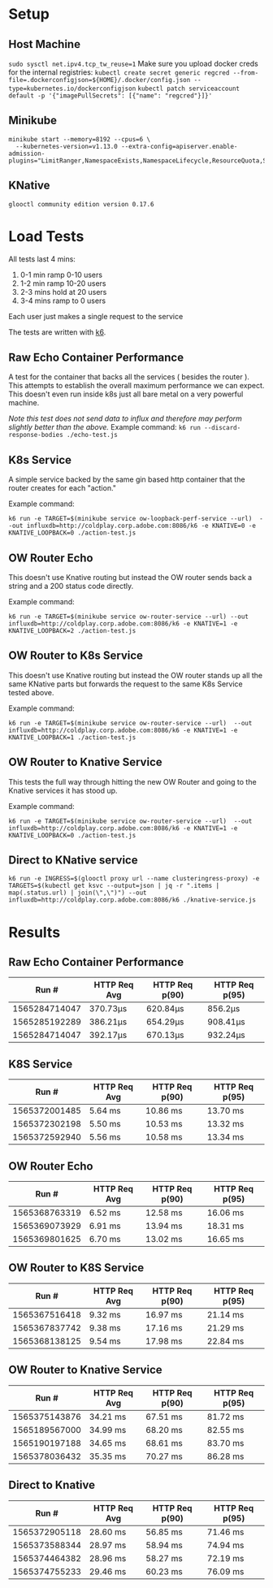 <!--
#
# Licensed to the Apache Software Foundation (ASF) under one or more
# contributor license agreements.  See the NOTICE file distributed with
# this work for additional information regarding copyright ownership.
# The ASF licenses this file to You under the Apache License, Version 2.0
# (the "License"); you may not use this file except in compliance with
# the License.  You may obtain a copy of the License at
#
#     http://www.apache.org/licenses/LICENSE-2.0
#
# Unless required by applicable law or agreed to in writing, software
# distributed under the License is distributed on an "AS IS" BASIS,
# WITHOUT WARRANTIES OR CONDITIONS OF ANY KIND, either express or implied.
# See the License for the specific language governing permissions and
# limitations under the License.
#
-->
# Setup
## Host Machine

`sudo sysctl net.ipv4.tcp_tw_reuse=1`
Make sure you upload docker creds for the internal registries:
`kubectl create secret generic regcred --from-file=.dockerconfigjson=${HOME}/.docker/config.json --type=kubernetes.io/dockerconfigjson`
`kubectl patch serviceaccount default -p '{"imagePullSecrets": [{"name": "regcred"}]}'`

## Minikube
```
minikube start --memory=8192 --cpus=6 \
  --kubernetes-version=v1.13.0 --extra-config=apiserver.enable-admission-plugins="LimitRanger,NamespaceExists,NamespaceLifecycle,ResourceQuota,ServiceAccount,DefaultStorageClass,MutatingAdmissionWebhook"
```

## KNative
```
glooctl community edition version 0.17.6
```

# Load Tests
All tests last 4 mins:
1. 0-1 min ramp 0-10 users
2. 1-2 min ramp 10-20 users
3. 2-3 mins hold at 20 users
4. 3-4 mins ramp to 0 users

Each user just makes a single request to the service

The tests are written with [k6](https://github.com/loadimpact/k6).


## Raw Echo Container Performance
A test for the container that backs all the services ( besides the router ). This attempts to establish the overall maximum performance we can expect. This doesn't even run inside k8s just all bare metal on a very powerful machine.

*Note this test does not send data to influx and therefore may perform slightly better than the above.*
Example command:
`k6 run --discard-response-bodies ./echo-test.js`

## K8s Service
A simple service backed by the same gin based http container that the router creates for each "action."

Example command:

`k6 run -e TARGET=$(minikube service ow-loopback-perf-service --url)  --out influxdb=http://coldplay.corp.adobe.com:8086/k6 -e KNATIVE=0 -e KNATIVE_LOOPBACK=0 ./action-test.js`


## OW Router Echo
This doesn't use Knative routing but instead the OW router sends back a string and a 200 status code directly.

Example command:

`k6 run -e TARGET=$(minikube service ow-router-service --url) --out influxdb=http://coldplay.corp.adobe.com:8086/k6 -e KNATIVE=1 -e KNATIVE_LOOPBACK=2 ./action-test.js`


## OW Router to K8s Service
This doesn't use Knative routing but instead the OW router stands up all the same KNative parts but forwards the request to the same K8s Service tested above.

Example command:

`k6 run -e TARGET=$(minikube service ow-router-service --url)  --out influxdb=http://coldplay.corp.adobe.com:8086/k6 -e KNATIVE=1 -e KNATIVE_LOOPBACK=1 ./action-test.js`

## OW Router to Knative Service
This tests the full way through hitting the new OW Router and going to the Knative services it has stood up.

Example command:

`k6 run -e TARGET=$(minikube service ow-router-service --url)  --out influxdb=http://coldplay.corp.adobe.com:8086/k6 -e KNATIVE=1 -e KNATIVE_LOOPBACK=0 ./action-test.js`

## Direct to KNative service
`k6 run -e INGRESS=$(glooctl proxy url --name clusteringress-proxy) -e TARGETS=$(kubectl get ksvc --output=json | jq -r ".items | map(.status.url) | join(\",\")") --out influxdb=http://coldplay.corp.adobe.com:8086/k6 ./knative-service.js`

# Results

## Raw Echo Container Performance
| Run #  | HTTP Req Avg  | HTTP Req p(90)  | HTTP Req p(95)   |
|---|---|---|---|
|  1565284714047 | 370.73µs  | 620.84µs | 856.2µs |
|  1565285192289 | 386.21µs  | 654.29µs | 908.41µs |
|  1565284714047 | 392.17µs  | 670.13µs | 932.24µs |

## K8S Service
| Run #  | HTTP Req Avg  | HTTP Req p(90)  | HTTP Req p(95)   |
|---|---|---|---|
|  1565372001485 |5.64 ms | 10.86 ms  | 13.70 ms  |
|  1565372302198 |5.50 ms  |10.53 ms   | 13.32 ms  |
|  1565372592940 |5.56 ms   | 10.58 ms  | 13.34 ms |

## OW Router Echo
| Run #  | HTTP Req Avg  | HTTP Req p(90)  | HTTP Req p(95)   |
|---|---|---|---|
| 1565368763319 |6.52 ms | 12.58 ms  | 16.06 ms  |
| 1565369073929 |6.91 ms | 13.94 ms|18.31 ms|
| 1565369801625 |6.70 ms | 13.02 ms|16.65 ms|

## OW Router to K8S Service
| Run #  | HTTP Req Avg  | HTTP Req p(90)  | HTTP Req p(95)   |
|---|---|---|---|
|  1565367516418 | 9.32 ms | 	16.97 ms | 21.14 ms |
|  1565367837742 | 9.38 ms | 17.16 ms  | 21.29 ms |
|  1565368138125 | 9.54 ms | 17.98 ms  |22.84 ms  |

## OW Router to Knative Service
| Run #  | HTTP Req Avg  | HTTP Req p(90)  | HTTP Req p(95)   |
|---|---|---|---|
|  1565375143876 | 34.21 ms  | 67.51 ms | 81.72 ms |
|  1565189567000 | 34.99 ms  | 68.20 ms   | 82.55 ms  |
|  1565190197188| 34.65 ms  |  68.61 ms |83.70 ms  |
|  1565378036432 | 35.35 ms  |  70.27 ms |  86.28 ms|

## Direct to Knative
| Run #  | HTTP Req Avg  | HTTP Req p(90)  | HTTP Req p(95)   |
|---|---|---|---|
|  1565372905118 | 28.60 ms  |  	56.85 ms | 71.46 ms|
|  1565373588344 | 28.97 ms  |  	58.94 ms | 	74.94 ms |
|  1565374464382 | 28.96 ms|  	58.27 ms | 	72.19 ms |
|  1565374755233 | 29.46 ms |  	60.23 ms | 76.09 ms |
